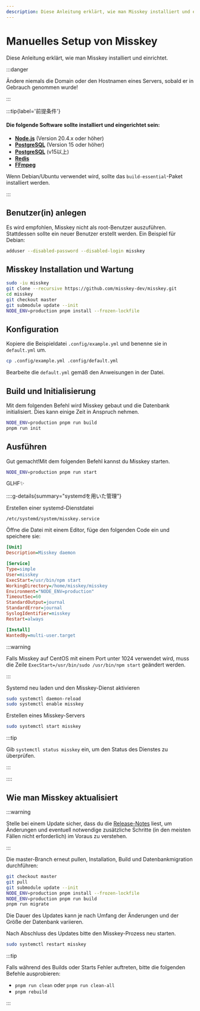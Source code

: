 ```yaml
---
description: Diese Anleitung erklärt, wie man Misskey installiert und einrichtet.
---
```


# Manuelles Setup von Misskey

Diese Anleitung erklärt, wie man Misskey installiert und einrichtet.

:::danger

Ändere niemals die Domain oder den Hostnamen eines Servers, sobald er in Gebrauch genommen wurde!

:::

:::tip{label='前提条件'}

#### Die folgende Software sollte installiert und eingerichtet sein:

- **[Node.js](https://nodejs.org/en/)** (Version 20.4.x oder höher)
- **[PostgreSQL](https://www.postgresql.org/)** (Version 15 oder höher)
- **[PostgreSQL](https://www.postgresql.org/)** (v15以上)
- **[Redis](https://redis.io/)**
- **[FFmpeg](https://www.ffmpeg.org/)**

Wenn Debian/Ubuntu verwendet wird, sollte das `build-essential`-Paket installiert werden.

:::

## Benutzer(in) anlegen

Es wird empfohlen, Misskey nicht als root-Benutzer auszuführen. Stattdessen sollte ein neuer Benutzer erstellt werden. Ein Beispiel für Debian:

```sh
adduser --disabled-password --disabled-login misskey
```

## Misskey Installation und Wartung

```sh
sudo -iu misskey
git clone --recursive https://github.com/misskey-dev/misskey.git
cd misskey
git checkout master
git submodule update --init
NODE_ENV=production pnpm install --frozen-lockfile
```

## Konfiguration

Kopiere die Beispieldatei `.config/example.yml` und benenne sie in `default.yml` um.

```sh
cp .config/example.yml .config/default.yml
```

Bearbeite die `default.yml` gemäß den Anweisungen in der Datei.

## Build und Initialisierung

Mit dem folgenden Befehl wird Misskey gebaut und die Datenbank initialisiert. Dies kann einige Zeit in Anspruch nehmen.

```sh
NODE_ENV=production pnpm run build
pnpm run init
```

## Ausführen

Gut gemacht!Mit dem folgenden Befehl kannst du Misskey starten.

```sh
NODE_ENV=production pnpm run start
```

GLHF✨

::::g-details{summary="systemdを用いた管理"}

Erstellen einer systemd-Dienstdatei

`/etc/systemd/system/misskey.service`

Öffne die Datei mit einem Editor, füge den folgenden Code ein und speichere sie:

```ini
[Unit]
Description=Misskey daemon

[Service]
Type=simple
User=misskey
ExecStart=/usr/bin/npm start
WorkingDirectory=/home/misskey/misskey
Environment="NODE_ENV=production"
TimeoutSec=60
StandardOutput=journal
StandardError=journal
SyslogIdentifier=misskey
Restart=always

[Install]
WantedBy=multi-user.target
```

:::warning

Falls Misskey auf CentOS mit einem Port unter 1024 verwendet wird, muss die Zeile `ExecStart=/usr/bin/sudo /usr/bin/npm start` geändert werden.

:::

Systemd neu laden und den Misskey-Dienst aktivieren

```sh
sudo systemctl daemon-reload
sudo systemctl enable misskey
```

Erstellen eines Misskey-Servers

```sh
sudo systemctl start misskey
```

:::tip

Gib `systemctl status misskey` ein, um den Status des Dienstes zu überprüfen.

:::

::::

## Wie man Misskey aktualisiert

:::warning

Stelle bei einem Update sicher, dass du die [Release-Notes](https://github.com/misskey-dev/misskey/blob/master/CHANGELOG.md) liest, um Änderungen und eventuell notwendige zusätzliche Schritte (in den meisten Fällen nicht erforderlich) im Voraus zu verstehen.

:::

Die master-Branch erneut pullen, Installation, Build und Datenbankmigration durchführen:

```sh
git checkout master
git pull
git submodule update --init
NODE_ENV=production pnpm install --frozen-lockfile
NODE_ENV=production pnpm run build
pnpm run migrate
```

Die Dauer des Updates kann je nach Umfang der Änderungen und der Größe der Datenbank variieren.

Nach Abschluss des Updates bitte den Misskey-Prozess neu starten.

```sh
sudo systemctl restart misskey
```

:::tip

Falls während des Builds oder Starts Fehler auftreten, bitte die folgenden Befehle ausprobieren:

- `pnpm run clean` oder `pnpm run clean-all`
- `pnpm rebuild`

:::
